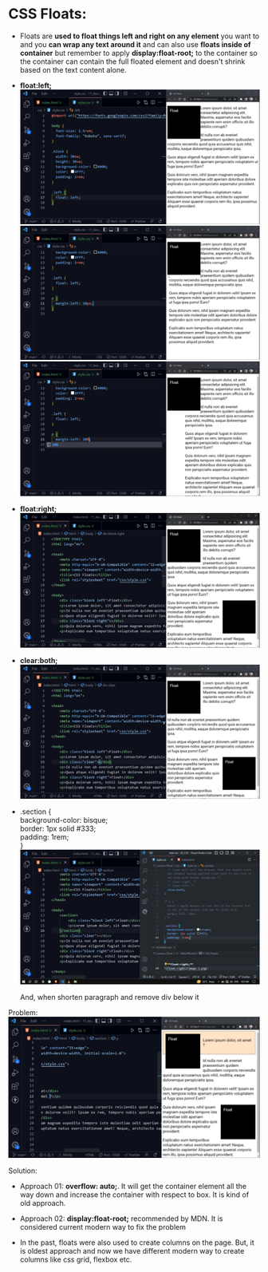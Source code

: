 # CSS Floats:
- Floats are **used to float things left and right on any element** you want to and you **can wrap any text around it** and can also use **floats inside of container** but remember to apply **display:float-root;** to the container so the container can contain the full floated element and doesn't shrink based on the text content alone.


- **float:left;**
![float:left](image.png)
![when margin applied on p](image-1.png)
![when margin applied on p](image-2.png)


- **float:right;**
![float:right](image-3.png)

- **clear:both;**
![clear:both](image-4.png)


- .section {
<br>    background-color: bisque;
<br>    border: 1px solid #333;
<br>    padding: 1rem;
<br>}![wrap in section element](image-5.png)

    And, when shorten paragraph and remove div below it
        
Problem:
    ![problem: box come out from container contained](image-6.png)

Solution:
- Approach 01: **overflow: auto;**. It will get the container element all the way down and increase the container with respect to box. It is kind of old approach.

- Approach 02: **display:float-root;** recommended by MDN. It is considered current modern way to fix the problem


- In the past, floats were also used to create columns on the page. But, it is oldest approach and now we have different modern way to create columns like css grid, flexbox etc.

